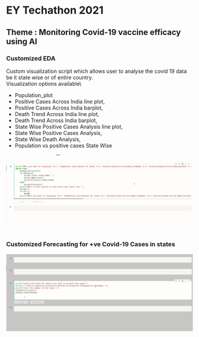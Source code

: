 # EY Techathon 2021

## Theme : Monitoring Covid-19 vaccine efficacy using AI

### Customized EDA 
Custom visualization script which allows user to analyse the covid 19 data be it state wise or of entire country.\
Visualization options available\
- Population_plot
- Positive Cases Across India line plot,
- Positive Cases Across India barplot,
- Death Trend Across India line plot,
- Death Trend Across India barplot,
- State Wise Positive Cases Analysis line plot,
- State Wise Positive Cases Analysis,
- State Wise Death Analysis,
- Population vs positive cases State Wise


![](visuals/eda.gif)

### Customized Forecasting for +ve Covid-19 Cases in states

![](visuals/model.gif)
